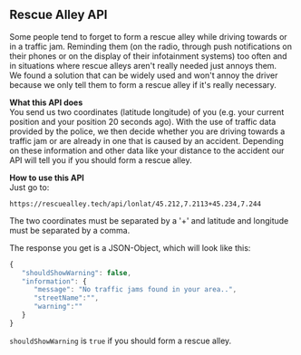 ## Rescue Alley API  

Some people tend to forget to form a rescue alley while driving towards or in a traffic jam. Reminding them (on the radio, through push notifications on their phones or on the display of their infotainment systems) too often and in situations where rescue alleys aren't really needed just annoys them.  
We found a solution that can be widely used and won't annoy the driver because we only tell them to form a rescue alley if it's really necessary. 


**What this API does**  
You send us two coordinates (latitude longitude) of you (e.g. your current position and your position 20 seconds ago).
With the use of traffic data provided by the police, we then decide whether you are driving towards a traffic jam or are already in one that is caused by an accident.
Depending on these information and other data like your distance to the accident our API will tell you if you should form a rescue alley.

**How to use this API**   
Just go to:

```
https://rescuealley.tech/api/lonlat/45.212,7.2113+45.234,7.244
```
The two coordinates must be separated by a '+' and latitude and longitude must be separated by a comma. 

The response you get is a JSON-Object, which will look like this:

``` javascript
{
   "shouldShowWarning": false,
   "information": {
      "message": "No traffic jams found in your area..",
      "streetName":"",
      "warning":""
   }
}
```
```shouldShowWarning``` is ```true``` if you should form a rescue alley.   

